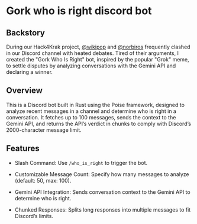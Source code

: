 # Gork who is right discord bot
## Backstory

During our Hack4Krak project, [@wikipop](github.com/wikipop) and [@norbiros](github.com/norbiros) frequently clashed in our Discord channel with heated debates. Tired of their arguments, I created the "Gork Who Is Right" bot, inspired by the popular "Grok" meme, to settle disputes by analyzing conversations with the Gemini API and declaring a winner.

## Overview

This is a Discord bot built in Rust using the Poise framework, designed to analyze recent messages in a channel and determine who is right in a conversation. It fetches up to 100 messages, sends the context to the Gemini API, and returns the API’s verdict in chunks to comply with Discord’s 2000-character message limit.

## Features

- Slash Command: Use `/who_is_right` to trigger the bot.

- Customizable Message Count: Specify how many messages to analyze (default: 50, max: 100).

- Gemini API Integration: Sends conversation context to the Gemini API to determine who is right.

- Chunked Responses: Splits long responses into multiple messages to fit Discord’s limits.

